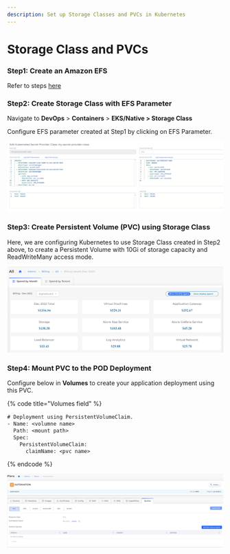 ```yaml
---
description: Set up Storage Classes and PVCs in Kubernetes
---
```


# Storage Class and PVCs

### **Step1:** Create an Amazon EFS &#x20;

&#x20;Refer to steps [here](../elastic-file-system-efs.md)

### Step2:  Create Storage Class with EFS Parameter

Navigate to  **DevOps** > **Containers** > **EKS/Native > Storage Class**

Configure EFS parameter created at Step1 by clicking on EFS Parameter.

![K8s Storage Class Page](<../../../.gitbook/assets/image (50).png>)

### Step3: Create Persistent Volume (PVC) using Storage Class

Here, we are configuring Kubernetes to use Storage Class created in Step2 above, to create a Persistent Volume with 10Gi of storage capacity and ReadWriteMany access mode.

![K8s Storage Class (Persistent Volume Claim Tab)](<../../../.gitbook/assets/image (72).png>)



### Step4:  Mount PVC to the POD Deployment

Configure below in **Volumes** to create your application deployment using this PVC.&#x20;

{% code title="Volumes field" %}
```
# Deployment using PersistentVolumeClaim. 
- Name: <volumne name>
  Path: <mount path>
  Spec:
    PersistentVolumeClaim:
      claimName: <pvc name>
```
{% endcode %}

![Services Page](<../../../.gitbook/assets/image (66).png>)
